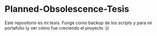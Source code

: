 # Planned-Obsolescence-Tesis
Este repositorio es mi tesis. Funge como backup de los scripts y para mi portafolio (y ver cómo fue creciendo el proyecto :))
